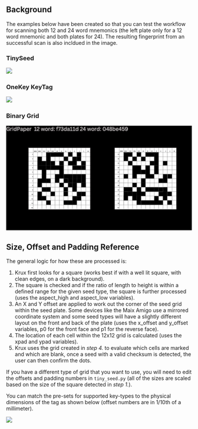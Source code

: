## Background
The examples below have been created so that you can test the workflow for scanning both 12 and 24 word mnemonics (the left plate only for a 12 word mnemonic and both plates for 24). The resulting fingerprint from an successful scan is also incldued in the image.

### TinySeed
![](../../img/tinyseed_binarygrid/tinyseed.jpg)

### OneKey KeyTag
![](../../img/tinyseed_binarygrid/onekey_keytag.jpg)

### Binary Grid
![](../../img/tinyseed_binarygrid/binarygrid.jpg)

## Size, Offset and Padding Reference
The general logic for how these are processed is:

1. Krux first looks for a square (works best if with a well lit square, with clean edges, on a dark background).
2. The square is checked and if the ratio of length to height is within a defined range for the given seed type, the square is further processed (uses the aspect_high and aspect_low variables).
3. An X and Y offset are applied to work out the corner of the seed grid within the seed plate. Some devices like the Maix Amigo use a mirrored coordinate system and some seed types will have a slightly different layout on the front and back of the plate (uses the x_offset and y_offset variables, p0 for the front face and p1 for the reverse face).
4. The location of each cell within the 12x12 grid is calculated (uses the xpad and ypad variables).
5. Krux uses the grid created in *step 4.* to evaluate which cells are marked and which are blank, once a seed with a valid checksum is detected, the user can then confirm the dots.

If you have a different type of grid that you want to use, you will need to edit the offsets and padding numbers in `tiny_seed.py` (all of the sizes are scaled based on the size of the square detected in *step 1.*).

You can match the pre-sets for supported key-types to the physical dimensions of the tag as shown below (offset numbers are in 1/10th of a millimeter).

![](../../img/tinyseed_binarygrid/size_reference.jpg)